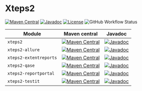 # Xteps2

[![Maven Central](https://img.shields.io/badge/maven--central-0.2-brightgreen?style=flat)](https://search.maven.org/search?q=com.plugatar.xteps2)
[![Javadoc](https://img.shields.io/badge/javadoc-0.2-blue?style=flat)](https://javadoc.io/doc/com.plugatar.xteps2)
[![License](https://img.shields.io/badge/License-Apache%202.0-blue.svg)](https://opensource.org/licenses/Apache-2.0)
![GitHub Workflow Status](https://img.shields.io/github/actions/workflow/status/evpl/xteps2/tests.yml)

| Module                 | Maven central                                                                                                                                                                         | Javadoc                                                                                                                                    |
|------------------------|---------------------------------------------------------------------------------------------------------------------------------------------------------------------------------------|--------------------------------------------------------------------------------------------------------------------------------------------|
| `xteps2`               | [![Maven Central](https://img.shields.io/badge/-maven--central-brightgreen?style=flat-square)](https://search.maven.org/search?q=g:com.plugatar.xteps2%20AND%20a:xteps2)              | [![Javadoc](https://img.shields.io/badge/-javadoc-blue?style=flat-square)](https://javadoc.io/doc/com.plugatar.xteps2/xteps2)              |
| `xteps2-allure`        | [![Maven Central](https://img.shields.io/badge/-maven--central-brightgreen?style=flat-square)](https://search.maven.org/search?q=g:com.plugatar.xteps2%20AND%20a:xteps2-allure)       | [![Javadoc](https://img.shields.io/badge/-javadoc-blue?style=flat-square)](https://javadoc.io/doc/com.plugatar.xteps2/xteps2-allure)       |
| `xteps2-extentreports` | [![Maven Central](https://img.shields.io/badge/-maven--central-brightgreen?style=flat-square)](https://search.maven.org/search?q=g:com.plugatar.xteps2%20AND%20a:xteps2-allure)       | [![Javadoc](https://img.shields.io/badge/-javadoc-blue?style=flat-square)](https://javadoc.io/doc/com.plugatar.xteps2/xteps2-allure)       |
| `xteps2-qase`          | [![Maven Central](https://img.shields.io/badge/-maven--central-brightgreen?style=flat-square)](https://search.maven.org/search?q=g:com.plugatar.xteps2%20AND%20a:xteps2-qase)         | [![Javadoc](https://img.shields.io/badge/-javadoc-blue?style=flat-square)](https://javadoc.io/doc/com.plugatar.xteps2/xteps2-qase)         |
| `xteps2-reportportal`  | [![Maven Central](https://img.shields.io/badge/-maven--central-brightgreen?style=flat-square)](https://search.maven.org/search?q=g:com.plugatar.xteps2%20AND%20a:xteps2-reportportal) | [![Javadoc](https://img.shields.io/badge/-javadoc-blue?style=flat-square)](https://javadoc.io/doc/com.plugatar.xteps2/xteps2-reportportal) |
| `xteps2-testit`        | [![Maven Central](https://img.shields.io/badge/-maven--central-brightgreen?style=flat-square)](https://search.maven.org/search?q=g:com.plugatar.xteps2%20AND%20a:xteps2-testit)       | [![Javadoc](https://img.shields.io/badge/-javadoc-blue?style=flat-square)](https://javadoc.io/doc/com.plugatar.xteps2/xteps2-testit)       |
